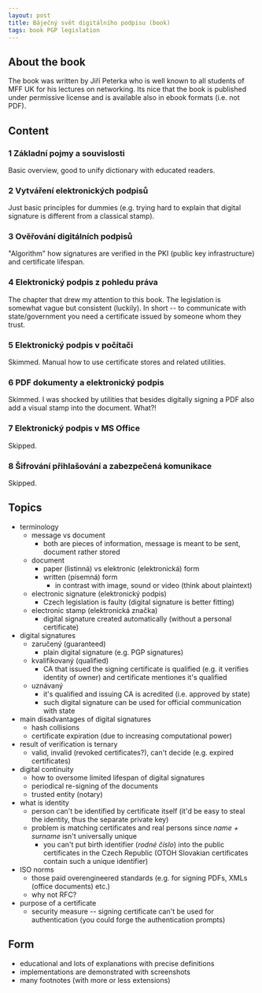 ```yaml
---
layout: post
title: Báječný svět digitálního podpisu (book)
tags: book PGP legislation
---
```


## About the book

The book was written by Jiří Peterka who is well known to all students of MFF
UK for his lectures on networking. 
Its nice that the book is published under permissive license and is available
also in ebook formats (i.e. not PDF).

## Content

### 1 Základní pojmy a souvislosti

Basic overview, good to unify dictionary with educated readers.

### 2 Vytváření elektronických podpisů

Just basic principles for dummies (e.g. trying hard to explain that digital
signature is different from a classical stamp).

### 3 Ověřování digitálních podpisů

"Algorithm" how signatures are verified in the PKI (public key infrastructure)
and certificate lifespan.


### 4 Elektronický podpis z pohledu práva

The chapter that drew my attention to this book.
The legislation is somewhat vague but consistent (luckily).
In short -- to communicate with state/government you need a certificate issued
by someone whom they trust.

### 5 Elektronický podpis v počítači

Skimmed. Manual how to use certificate stores and related utilities.

### 6 PDF dokumenty a elektronický podpis

Skimmed. I was shocked by utilities that besides digitally signing a PDF also
add a visual stamp into the document. What?!

### 7 Elektronický podpis v MS Office

Skipped.

### 8 Šifrování přihlašování a zabezpečená komunikace

Skipped.
		 

## Topics

  - terminology
    - message vs document
      - both are pieces of information, message is meant to be sent, document
	rather stored
    - document
      - paper (listinná) vs elektronic (elektronická) form
      - written (písemná) form
        - in contrast with image, sound or video (think about plaintext)
    - electronic signature (elektronický podpis)
      - Czech legislation is faulty (digital signature is better fitting)
    - electronic stamp (elektronická značka)
      - digital signature created automatically (without a personal certificate)
  - digital signatures
    - zaručený (guaranteed)
      - plain digital signature (e.g. PGP signatures)
    - kvalifikovaný (qualified)
      - CA that issued the signing certificate is qualified (e.g. it verifies
	identity of owner) and certificate mentiones it's qualified
    - uznávaný
      - it's qualified and issuing CA is acredited (i.e. approved by state)
      - such digital signature can be used for official communication with state
  - main disadvantages of digital signatures
    - hash collisions
    - certificate expiration (due to increasing computational power)
  - result of verification is ternary
    - valid, invalid (revoked certificates?), can't decide (e.g. expired
      certificates)
  - digital continuity
    - how to oversome limited lifespan of digital signatures
    - periodical re-signing of the documents
    - trusted entity (notary)
  - what is identity
    - person can't be identified by certificate itself (it'd be easy to steal
      the identity, thus the separate private key)
    - problem is matching certificates and real persons since *name + surname*
      isn't universally unique
      - you can't put birth identifier (*rodné číslo*) into the public
	certificates in the Czech Republic (OTOH Slovakian certificates
	contain such a unique identifier)
  - ISO norms 
    - those paid overengineered standards (e.g. for signing PDFs, XMLs (office
      documents) etc.)
    - why not RFC?
  - purpose of a certificate
    - security measure -- signing certificate can't be used for authentication
      (you could forge the authentication prompts)


## Form

  - educational and lots of explanations with precise definitions
  - implementations are demonstrated with screenshots
  - many footnotes (with more or less extensions)
